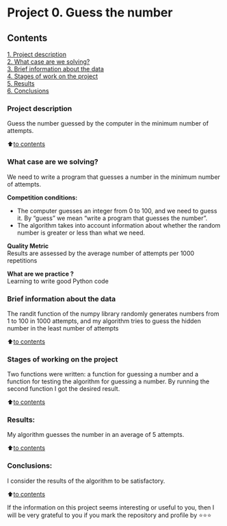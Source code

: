 # Project 0. Guess the number

## Contents  
[1. Project description](.README.md###Project=description)  
[2. What case are we solving?](.README.md###What-case-are-we-solving)  
[3. Brief information about the data](.README.md###Brief-information-about-the-data)  
[4. Stages of work on the project](.READMEmd##Stages-of=working=on=the-project)  
[5. Results](.README.md###Results)    
[6. Conclusions](.README.md###Conclusions) 

### Project description    
Guess the number guessed by the computer in the minimum number of attempts.

:arrow_up:[to contents](_)


### What case are we solving?    
We need to write a program that guesses a number in the minimum number of attempts.

**Competition conditions:**  
- The computer guesses an integer from 0 to 100, and we need to guess it. By “guess” we mean “write a program that guesses the number”.
- The algorithm takes into account information about whether the random number is greater or less than what we need.

**Quality Metric**     
Results are assessed by the average number of attempts per 1000 repetitions

**What are we practice ?**     
Learning to write good Python code


### Brief information about the data
The randit function of the numpy library randomly generates numbers from 1 to 100 in 1000 attempts, and my algorithm tries to guess the hidden number in the least number of attempts
  
:arrow_up:[to contents](.README.md#Conclusions)


### Stages of working on the project  
Two functions were written: a function for guessing a number and a function for testing the algorithm for guessing a number. By running the second function I got the desired result.

:arrow_up:[to contents](.README.md#Conclusions)


### Results:  
My algorithm guesses the number in an average of 5 attempts.

:arrow_up:[to contents](.README.md#Conclusions)


### Conclusions:  
I consider the results of the algorithm to be satisfactory.

:arrow_up:[to contents](.README.md#ОConclusions)


If the information on this project seems interesting or useful to you, then I will be very grateful to you if you mark the repository and profile by ⭐️⭐️⭐️
